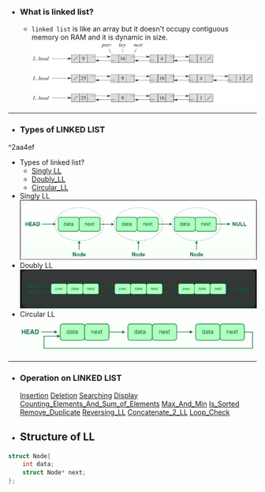 

- ### What is linked list?
	- `linked list` is like an array but it doesn't occupy contiguous memory on RAM and it is dynamic in size.
	![DoublyLL](/IMGS/LL.png)

-----

- ### Types of LINKED LIST

^2aa4ef

- Types of linked list?
	- [Singly LL](Singly_LL)
	- [Doubly_LL](Doubly_LL)
	- [Circular_LL](Circular_LL)
- Singly LL
	![SinglyLL](/IMGS/SinglyLL.png)
- Doubly LL
	![DoublyLL](/IMGS/DoublyLL.png)
- Circular LL
	 ![CircularLL](/IMGS/CircularLL.png)


---

- ### Operation on LINKED LIST
	[Insertion](Insertion)
	[Deletion](Deletion)
	[Searching](Searching)
	[Display](Display)
	[Counting_Elements_And_Sum_of_Elements](Counting_Elements_And_Sum_of_Elements)
	[Max_And_Min](Max_And_Min)
	[Is_Sorted](Is_Sorted)
	[Remove_Duplicate](Remove_Duplicate)
	[Reversing_LL](Reversing_LL)
	[Concatenate_2_LL](Concatenate_2_LL)
	[Loop_Check](Loop_Check)
	


- ## Structure of LL
```c++
struct Node{
	int data;
	struct Node* next;
};
```

